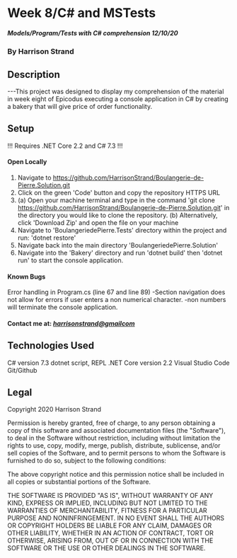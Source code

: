 # Week 8/C# and MSTests
##### Models/Program/Tests with C# comprehension 12/10/20
### By Harrison Strand
## Description
---This project was designed to display my comprehension of the material in week eight of Epicodus executing a console application in C# by creating a bakery that will give price of order functionality.

## Setup

!!! Requires .NET Core 2.2 and C# 7.3 !!!

#### Open Locally
1. Navigate to https://github.com/HarrisonStrand/Boulangerie-de-Pierre.Solution.git 
2. Click on the green 'Code' button and copy the repository HTTPS URL
3. (a) Open your machine terminal and type in the command 'git clone 
https://github.com/HarrisonStrand/Boulangerie-de-Pierre.Solution.git' in the directory you would like to clone the repository.
(b) Alternatively, click 'Download Zip' and open the file on your machine
4. Navigate to 'BoulangeriedePierre.Tests' directory within the project and run: 'dotnet restore'
5. Navigate back into the main directory 'BoulangeriedePierre.Solution'
6. Navigate into the 'Bakery' directory and run 'dotnet build' then 'dotnet run' to start the console application.

#### Known Bugs
Error handling in Program.cs (line 67 and line 89)
  -Section navigation does not allow for errors if user enters a non numerical character.
  -non numbers will terminate the console application.

#### Contact me at: _[harrisonstrand@gmailcom](harrisonstrand@gmail.com)_

## Technologies Used
C# version 7.3
dotnet script, REPL
.NET Core version 2.2
Visual Studio Code
Git/Github

## Legal
Copyright 2020 Harrison Strand

Permission is hereby granted, free of charge, to any person obtaining a copy of this software and associated documentation files (the "Software"), to deal in the Software without restriction, including without limitation the rights to use, copy, modify, merge, publish, distribute, sublicense, and/or sell copies of the Software, and to permit persons to whom the Software is furnished to do so, subject to the following conditions:

The above copyright notice and this permission notice shall be included in all copies or substantial portions of the Software.

THE SOFTWARE IS PROVIDED "AS IS", WITHOUT WARRANTY OF ANY KIND, EXPRESS OR IMPLIED, INCLUDING BUT NOT LIMITED TO THE WARRANTIES OF MERCHANTABILITY, FITNESS FOR A PARTICULAR PURPOSE AND NONINFRINGEMENT. IN NO EVENT SHALL THE AUTHORS OR COPYRIGHT HOLDERS BE LIABLE FOR ANY CLAIM, DAMAGES OR OTHER LIABILITY, WHETHER IN AN ACTION OF CONTRACT, TORT OR OTHERWISE, ARISING FROM, OUT OF OR IN CONNECTION WITH THE SOFTWARE OR THE USE OR OTHER DEALINGS IN THE SOFTWARE. 